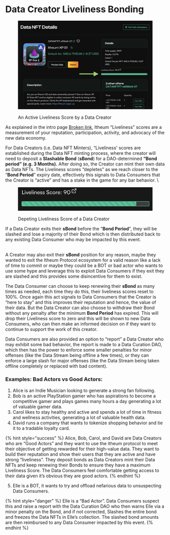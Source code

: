 # Data Creator Liveliness Bonding

<figure><img src="../../../.gitbook/assets/image (144).png" alt=""><figcaption><p>An Active Liveliness Score by a Data Creator</p></figcaption></figure>

As explained in the intro page [Broken link](broken-reference "mention"), Itheum “Liveliness” scores are a measurement of your reputation, participation, activity, and advocacy of the new data economy.

For Data Creators (i.e. Data NFT Minters), “Liveliness'  scores are established during the Data NFT minting process, where the creator will need to deposit a **Slashable Bond** (**sBond**) for a DAO-determined **“Bond period” (e.g. 3 Months).** After doing so, the Creator can mint their own data as Data NFTs. The Liveliness scores “depletes” as we reach closer to the “**Bond Period**” expiry date, effectively this signals to Data Consumers that the Creator is “active” and has a stake in the game for any bar behavior. \


<figure><img src="../../../.gitbook/assets/image (143).png" alt=""><figcaption><p>Depeting Liveliness Score of a Data Creator</p></figcaption></figure>

If a Data Creator exits their **sBond** before the "**Bond Period**", they will be slashed and lose a majority of their Bond which is then distributed back to any existing Data Consumer who may be impacted by this event.&#x20;

\
A Creator may also exit their **sBond** position for any reason, maybe they wanted to exit the Itheum Protocol ecosystem for a valid reason like a lack of time to commit or maybe they could be a BOT or bad actor who wants to use some hype and leverage this to exploit Data Consumers if they exit they are slashed and this provides some disincentive for them to exist.&#x20;

The Data Consumer can choose to keep renewing their **sBond** as many times as needed, each time they do this, their liveliness scores reset to 100%. Once again this act signals to Data Consumers that the Creator is “here to stay” and this improves their reputation and hence, the value of their data. But the Data Creator can also choose to withdraw their Bond without any penalty after the minimum **Bond Period** has expired. This will drop their Liveliness score to zero and this will be shown to new Data Consumers, who can then make an informed decision on if they want to continue to support the work of this creator.

Data Consumers are also provided an option to “report” a Data Creator who may exhibit some bad behavior, the report is made to a Data Curation DAO, which then has the power to enforce some smaller penalties for minor offenses (like the Data Stream being offline a few times), or they can enforce a large slash for major offenses (like the Data Stream being taken offline completely or replaced with bad content).&#x20;

### E**xamples: Bad Actors vs Good Actors:**

1. Alice is an Indie Musician looking to generate a strong fan following.
2. Bob is an active PlayStation gamer who has aspirations to become a competitive gamer and plays games many hours a day generating a lot of valuable gamer data.
3. Carol likes to stay healthy and active and spends a lot of time in fitness and wellness activities, generating a lot of valuable health data.
4. David runs a company that wants to tokenize shopping behavior and tie it to a tradable loyalty card.

{% hint style="success" %}
Alice, Bob, Carol, and David are Data Creators who are “Good Actors” and they want to use the itheum protocol to meet their objective of getting rewarded for their high-value data. They want to build their reputation and show their users that they are active and have strong “liveliness”. They deposit bonds as Data Creators mint their Data NFTs and keep renewing their Bonds to ensure they have a maximum Liveliness Score. The Data Consumers feel comfortable getting access to their data given it’s obvious they are good actors.
{% endhint %}

5. Elle is a BOT, it wants to try and offload nefarious data to unsuspecting Data Consumers.

{% hint style="danger" %}
Elle is a “Bad Actor”. Data Consumers suspect this and raise a report with the Data Curation DAO who then warns Elle via a minor penalty on the Bond, and if not corrected, Slashes the entire bond and freezes the Data NFTs in Elle’s collection. The slashed bond amounts are then reimbursed to any Data Consumer impacted by this event.
{% endhint %}
